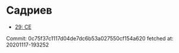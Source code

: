 # Садриев
- [29: CE](29.md)

Commit: 0c75f37c1117d04de7dc6b53a027550cf154a620
 fetched at: 20201117-193252
